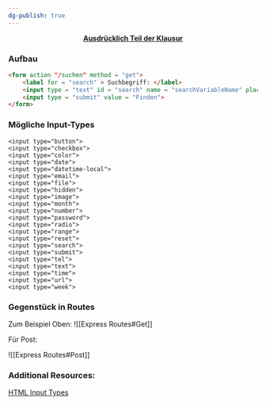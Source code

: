 ```yaml
---
dg-publish: true
---
```

<u><center>**Ausdrücklich Teil der Klausur**</center></u>
### Aufbau<u></u>


```html
<form action "/suchen" method = "get">
	<label for = "search" > Suchbegriff: </label>
	<input type = "text" id = "search" name = "searchVariableName" placeholder = "Suchtext" </input>
	<input type = "submit" value = "Finden">
</form>
```

### Mögliche Input-Types
```
<input type="button">
<input type="checkbox">
<input type="color">
<input type="date">
<input type="datetime-local">
<input type="email">
<input type="file">
<input type="hidden">
<input type="image">
<input type="month">
<input type="number">
<input type="password">
<input type="radio">
<input type="range">
<input type="reset">
<input type="search">
<input type="submit">
<input type="tel">
<input type="text">
<input type="time">
<input type="url">
<input type="week">
```


### Gegenstück in Routes
Zum Beispiel Oben:
![[Express Routes#Get]]


Für Post:

![[Express Routes#Post]]







### Additional Resources:
[HTML Input Types](https://www.w3schools.com/html/html_form_input_types.asp)
